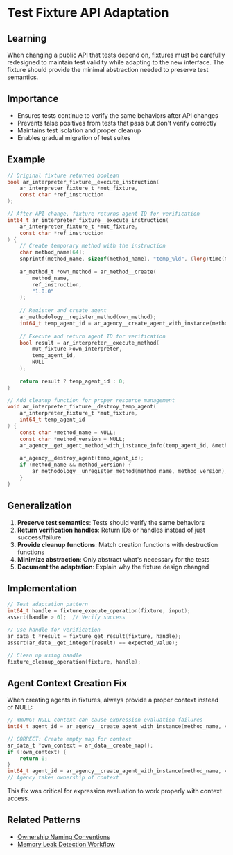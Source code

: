# Test Fixture API Adaptation

## Learning
When changing a public API that tests depend on, fixtures must be carefully redesigned to maintain test validity while adapting to the new interface. The fixture should provide the minimal abstraction needed to preserve test semantics.

## Importance
- Ensures tests continue to verify the same behaviors after API changes
- Prevents false positives from tests that pass but don't verify correctly
- Maintains test isolation and proper cleanup
- Enables gradual migration of test suites

## Example
```c
// Original fixture returned boolean
bool ar_interpreter_fixture__execute_instruction(
    ar_interpreter_fixture_t *mut_fixture,
    const char *ref_instruction
);

// After API change, fixture returns agent ID for verification
int64_t ar_interpreter_fixture__execute_instruction(
    ar_interpreter_fixture_t *mut_fixture,
    const char *ref_instruction
) {
    // Create temporary method with the instruction
    char method_name[64];
    snprintf(method_name, sizeof(method_name), "temp_%ld", (long)time(NULL));
    
    ar_method_t *own_method = ar_method__create(
        method_name,
        ref_instruction,
        "1.0.0"
    );
    
    // Register and create agent
    ar_methodology__register_method(own_method);
    int64_t temp_agent_id = ar_agency__create_agent_with_instance(method_name, "1.0.0");
    
    // Execute and return agent ID for verification
    bool result = ar_interpreter__execute_method(
        mut_fixture->own_interpreter, 
        temp_agent_id, 
        NULL
    );
    
    return result ? temp_agent_id : 0;
}

// Add cleanup function for proper resource management
void ar_interpreter_fixture__destroy_temp_agent(
    ar_interpreter_fixture_t *mut_fixture,
    int64_t temp_agent_id
) {
    const char *method_name = NULL;
    const char *method_version = NULL;
    ar_agency__get_agent_method_with_instance_info(temp_agent_id, &method_name, &method_version);
    
    ar_agency__destroy_agent(temp_agent_id);
    if (method_name && method_version) {
        ar_methodology__unregister_method(method_name, method_version);
    }
}
```

## Generalization
1. **Preserve test semantics**: Tests should verify the same behaviors
2. **Return verification handles**: Return IDs or handles instead of just success/failure
3. **Provide cleanup functions**: Match creation functions with destruction functions
4. **Minimize abstraction**: Only abstract what's necessary for the tests
5. **Document the adaptation**: Explain why the fixture design changed

## Implementation
```c
// Test adaptation pattern
int64_t handle = fixture_execute_operation(fixture, input);
assert(handle > 0);  // Verify success

// Use handle for verification
ar_data_t *result = fixture_get_result(fixture, handle);
assert(ar_data__get_integer(result) == expected_value);

// Clean up using handle
fixture_cleanup_operation(fixture, handle);
```

## Agent Context Creation Fix
When creating agents in fixtures, always provide a proper context instead of NULL:
```c
// WRONG: NULL context can cause expression evaluation failures
int64_t agent_id = ar_agency__create_agent_with_instance(method_name, version, NULL);

// CORRECT: Create empty map for context
ar_data_t *own_context = ar_data__create_map();
if (!own_context) {
    return 0;
}
int64_t agent_id = ar_agency__create_agent_with_instance(method_name, version, own_context);
// Agency takes ownership of context
```

This fix was critical for expression evaluation to work properly with context access.

## Related Patterns
- [Ownership Naming Conventions](ownership-naming-conventions.md)
- [Memory Leak Detection Workflow](memory-leak-detection-workflow.md)